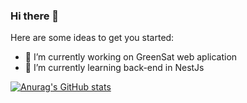 ### Hi there 👋

Here are some ideas to get you started:

- 🔭 I’m currently working on GreenSat web aplication
- 🌱 I’m currently learning back-end in NestJs

[![Anurag's GitHub stats](https://github-readme-stats.vercel.app/api?username=Moreraz20)](https://github.com/anuraghazra/github-readme-stats)

